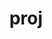 ---
title: "proj"
layout: cache
categories: [package, develop]
meta: {"compilers": ["apple-clang@16.0.0", "gcc@11.1.0", "gcc@11.4.0", "gcc@13.2.0", "gcc@9.4.0", "msvc@19.39.33523"], "num_specs": 34, "num_specs_by_stack": {"data-vis-sdk": 10, "e4s": 9, "e4s-neoverse_v1": 2, "e4s-power": 1, "e4s-rocm-external": 3, "ml-darwin-aarch64-mps": 2, "ml-linux-aarch64-cpu": 3, "ml-linux-aarch64-cuda": 3, "ml-linux-x86_64-cpu": 3, "ml-linux-x86_64-cuda": 3, "root": 34, "windows-vis": 4}, "oss": ["sequoia", "ubuntu20.04", "ubuntu22.04", "ubuntu24.04", "windows10.0.20348"], "platforms": ["darwin", "linux", "windows"], "stacks": ["data-vis-sdk", "e4s", "e4s-neoverse_v1", "e4s-power", "e4s-rocm-external", "ml-darwin-aarch64-mps", "ml-linux-aarch64-cpu", "ml-linux-aarch64-cuda", "ml-linux-x86_64-cpu", "ml-linux-x86_64-cuda", "root", "windows-vis"], "targets": ["aarch64", "neoverse_v1", "ppc64le", "x86_64", "x86_64_v3"], "versions": ["8.1.0", "9.4.1"]}
spec_details: [{"compiler": "gcc@13.2.0", "hash": "3fhlgdtli255p56qqbwuztfwzxuxkvb7", "os": "ubuntu24.04", "platform": "linux", "size": "-", "stacks": ["ml-linux-x86_64-cpu", "ml-linux-x86_64-cuda", "root"], "target": "x86_64_v3", "variants": ["build_system=cmake", "build_type=Release", "+curl", "generator=make", "~ipo", "~pic", "+shared", "+tiff"], "versions": ["9.4.1"]}, {"compiler": "gcc@11.1.0", "hash": "3mckiwbbzvpmyz2aedmttfxhkztzfxuc", "os": "ubuntu20.04", "platform": "linux", "size": "-", "stacks": ["data-vis-sdk", "root"], "target": "x86_64_v3", "variants": ["build_system=cmake", "build_type=Release", "+curl", "generator=make", "~ipo", "~pic", "+shared", "+tiff"], "versions": ["9.4.1"]}, {"compiler": "gcc@11.4.0", "hash": "4566x3capa6fazpskgeiei3f6z4igoq5", "os": "ubuntu22.04", "platform": "linux", "size": "-", "stacks": ["e4s", "root"], "target": "x86_64_v3", "variants": ["build_system=cmake", "build_type=Release", "+curl", "generator=make", "~ipo", "~pic", "+shared", "+tiff"], "versions": ["9.4.1"]}, {"compiler": "gcc@11.1.0", "hash": "45gtgg3n4ihlfmapn4eb23p4q2efchgc", "os": "ubuntu20.04", "platform": "linux", "size": "-", "stacks": ["data-vis-sdk", "root"], "target": "x86_64_v3", "variants": ["build_system=cmake", "build_type=Release", "+curl", "generator=make", "~ipo", "~pic", "+shared", "+tiff"], "versions": ["9.4.1"]}, {"compiler": "gcc@13.2.0", "hash": "4ou2ovlj4jd3zcwzkw4fahsrxywoo5fe", "os": "ubuntu24.04", "platform": "linux", "size": "-", "stacks": ["ml-linux-x86_64-cpu", "ml-linux-x86_64-cuda", "root"], "target": "x86_64_v3", "variants": ["build_system=cmake", "build_type=Release", "+curl", "generator=make", "~ipo", "~pic", "+shared", "+tiff"], "versions": ["9.4.1"]}, {"compiler": "gcc@9.4.0", "hash": "4we7c4onea7nrz4n5aqhk5jwodqtfaug", "os": "ubuntu20.04", "platform": "linux", "size": "-", "stacks": ["e4s-power", "root"], "target": "ppc64le", "variants": ["build_system=cmake", "build_type=Release", "+curl", "generator=make", "~ipo", "patches:=8d85a64,dc620ff", "~pic", "+shared", "+tiff"], "versions": ["8.1.0"]}, {"compiler": "gcc@11.1.0", "hash": "5unelgx4ihmltfhjv6azo3m77qpwrl6q", "os": "ubuntu20.04", "platform": "linux", "size": "-", "stacks": ["data-vis-sdk", "root"], "target": "x86_64_v3", "variants": ["build_system=cmake", "build_type=Release", "+curl", "generator=make", "~ipo", "~pic", "+shared", "+tiff"], "versions": ["9.4.1"]}, {"compiler": "gcc@13.2.0", "hash": "7n7plpkgn5k5wjwbvfum5simqejlygcm", "os": "ubuntu24.04", "platform": "linux", "size": "-", "stacks": ["ml-linux-aarch64-cpu", "ml-linux-aarch64-cuda", "root"], "target": "aarch64", "variants": ["build_system=cmake", "build_type=Release", "+curl", "generator=make", "~ipo", "~pic", "+shared", "+tiff"], "versions": ["9.4.1"]}, {"compiler": "apple-clang@16.0.0", "hash": "a7yd52xklrdmhx4uz4sldedfr5vwq4is", "os": "sequoia", "platform": "darwin", "size": "-", "stacks": ["ml-darwin-aarch64-mps", "root"], "target": "aarch64", "variants": ["build_system=cmake", "build_type=Release", "+curl", "generator=make", "~ipo", "~pic", "+shared", "+tiff"], "versions": ["9.4.1"]}, {"compiler": "gcc@11.4.0", "hash": "bfov6fb3vxbmuqoxlx4mekmaxip6h4v7", "os": "ubuntu22.04", "platform": "linux", "size": "-", "stacks": ["e4s", "root"], "target": "x86_64_v3", "variants": ["build_system=cmake", "build_type=Release", "+curl", "generator=make", "~ipo", "~pic", "+shared", "+tiff"], "versions": ["9.4.1"]}, {"compiler": "gcc@11.4.0", "hash": "cc6yvdarxcui34ye2rvxpul3gpgn32zj", "os": "ubuntu22.04", "platform": "linux", "size": "-", "stacks": ["e4s-neoverse_v1", "root"], "target": "neoverse_v1", "variants": ["build_system=cmake", "build_type=Release", "+curl", "generator=make", "~ipo", "patches:=8d85a64,dc620ff", "~pic", "+shared", "+tiff"], "versions": ["8.1.0"]}, {"compiler": "gcc@11.1.0", "hash": "ehq5avkne2i2gwwtq5qnr6tgnqbe3hga", "os": "ubuntu20.04", "platform": "linux", "size": "-", "stacks": ["data-vis-sdk", "root"], "target": "x86_64_v3", "variants": ["build_system=cmake", "build_type=Release", "+curl", "generator=make", "~ipo", "patches:=8d85a64,dc620ff", "~pic", "+shared", "+tiff"], "versions": ["8.1.0"]}, {"compiler": "gcc@11.4.0", "hash": "fseialjlj76vasyyusxtdwih4if2gult", "os": "ubuntu22.04", "platform": "linux", "size": "-", "stacks": ["e4s-neoverse_v1", "root"], "target": "neoverse_v1", "variants": ["build_system=cmake", "build_type=Release", "+curl", "generator=make", "~ipo", "patches:=8d85a64,dc620ff", "~pic", "+shared", "+tiff"], "versions": ["8.1.0"]}, {"compiler": "gcc@13.2.0", "hash": "fxnrazjxzwnkqgigkqrgp5sp3go5ttu3", "os": "ubuntu24.04", "platform": "linux", "size": "-", "stacks": ["ml-linux-aarch64-cpu", "ml-linux-aarch64-cuda", "root"], "target": "aarch64", "variants": ["build_system=cmake", "build_type=Release", "+curl", "generator=make", "~ipo", "~pic", "+shared", "+tiff"], "versions": ["9.4.1"]}, {"compiler": "gcc@11.4.0", "hash": "gx4ucmwtpoq6fua6geyuf64xgi2oxy3s", "os": "ubuntu22.04", "platform": "linux", "size": "-", "stacks": ["e4s", "e4s-rocm-external", "root"], "target": "x86_64_v3", "variants": ["build_system=cmake", "build_type=Release", "+curl", "generator=make", "~ipo", "patches:=8d85a64,dc620ff", "~pic", "+shared", "+tiff"], "versions": ["8.1.0"]}, {"compiler": "gcc@11.4.0", "hash": "h2pbmoomun5l6sh4vbuyq5mjwfdnk2oq", "os": "ubuntu22.04", "platform": "linux", "size": "-", "stacks": ["e4s", "root"], "target": "x86_64_v3", "variants": ["build_system=cmake", "build_type=Release", "+curl", "generator=make", "~ipo", "~pic", "+shared", "+tiff"], "versions": ["9.4.1"]}, {"compiler": "gcc@11.1.0", "hash": "hmza5zxqjmzri6stiqbgmunssxq3c2hn", "os": "ubuntu20.04", "platform": "linux", "size": "-", "stacks": ["data-vis-sdk", "root"], "target": "x86_64_v3", "variants": ["build_system=cmake", "build_type=Release", "+curl", "generator=make", "~ipo", "patches:=8d85a64,dc620ff", "~pic", "+shared", "+tiff"], "versions": ["8.1.0"]}, {"compiler": "gcc@13.2.0", "hash": "iwyrx3vlctkesda257nwb5en2r3ib3up", "os": "ubuntu24.04", "platform": "linux", "size": "-", "stacks": ["ml-linux-aarch64-cpu", "ml-linux-aarch64-cuda", "root"], "target": "aarch64", "variants": ["build_system=cmake", "build_type=Release", "+curl", "generator=make", "~ipo", "~pic", "+shared", "+tiff"], "versions": ["9.4.1"]}, {"compiler": "msvc@19.39.33523", "hash": "kol5jfvorkzsdrsxl4f7kmfnycq4wrjy", "os": "windows10.0.20348", "platform": "windows", "size": "-", "stacks": ["root", "windows-vis"], "target": "x86_64", "variants": ["build_system=cmake", "build_type=Release", "~curl", "generator=ninja", "~ipo", "~pic", "+shared", "+tiff"], "versions": ["9.4.1"]}, {"compiler": "apple-clang@16.0.0", "hash": "mz76awkn2va7cnuvqojfh4n5ovscmtwa", "os": "sequoia", "platform": "darwin", "size": "-", "stacks": ["ml-darwin-aarch64-mps", "root"], "target": "aarch64", "variants": ["build_system=cmake", "build_type=Release", "+curl", "generator=make", "~ipo", "~pic", "+shared", "+tiff"], "versions": ["9.4.1"]}, {"compiler": "gcc@11.1.0", "hash": "nmpy2u44q62fsdm62g4juvujwpefmh7y", "os": "ubuntu20.04", "platform": "linux", "size": "-", "stacks": ["data-vis-sdk", "root"], "target": "x86_64_v3", "variants": ["build_system=cmake", "build_type=Release", "+curl", "generator=make", "~ipo", "~pic", "+shared", "+tiff"], "versions": ["9.4.1"]}, {"compiler": "gcc@11.4.0", "hash": "o5vbg76drchrhgaxlfia5tqx73bdts27", "os": "ubuntu22.04", "platform": "linux", "size": "-", "stacks": ["e4s", "root"], "target": "x86_64_v3", "variants": ["build_system=cmake", "build_type=Release", "+curl", "generator=make", "~ipo", "~pic", "+shared", "+tiff"], "versions": ["9.4.1"]}, {"compiler": "gcc@11.4.0", "hash": "oqslggvueoitc6olknl5bttnn3uo6et2", "os": "ubuntu22.04", "platform": "linux", "size": "-", "stacks": ["e4s", "root"], "target": "x86_64_v3", "variants": ["build_system=cmake", "build_type=Release", "+curl", "generator=make", "~ipo", "~pic", "+shared", "+tiff"], "versions": ["9.4.1"]}, {"compiler": "gcc@11.1.0", "hash": "ovohjrjwp3bcxqsf3avj4mbjpxpsalx6", "os": "ubuntu20.04", "platform": "linux", "size": "-", "stacks": ["data-vis-sdk", "root"], "target": "x86_64_v3", "variants": ["build_system=cmake", "build_type=Release", "+curl", "generator=make", "~ipo", "~pic", "+shared", "+tiff"], "versions": ["9.4.1"]}, {"compiler": "gcc@11.1.0", "hash": "plt5vmrplmulhn66jeds3ykf24dvy3sn", "os": "ubuntu20.04", "platform": "linux", "size": "-", "stacks": ["data-vis-sdk", "root"], "target": "x86_64_v3", "variants": ["build_system=cmake", "build_type=Release", "+curl", "generator=make", "~ipo", "patches:=8d85a64,dc620ff", "~pic", "+shared", "+tiff"], "versions": ["8.1.0"]}, {"compiler": "gcc@11.4.0", "hash": "pqiv4bofzjzdaegmmlozcjjwe7qryfok", "os": "ubuntu22.04", "platform": "linux", "size": "-", "stacks": ["e4s", "e4s-rocm-external", "root"], "target": "x86_64_v3", "variants": ["build_system=cmake", "build_type=Release", "+curl", "generator=make", "~ipo", "patches:=8d85a64,dc620ff", "~pic", "+shared", "+tiff"], "versions": ["8.1.0"]}, {"compiler": "msvc@19.39.33523", "hash": "qqij7h3nrxkp6tmhb547u32vhefiooyt", "os": "windows10.0.20348", "platform": "windows", "size": "-", "stacks": ["root", "windows-vis"], "target": "x86_64", "variants": ["build_system=cmake", "build_type=Release", "~curl", "generator=ninja", "~ipo", "~pic", "+shared", "+tiff"], "versions": ["9.4.1"]}, {"compiler": "gcc@11.1.0", "hash": "tibgsoush5bpx6dash52rniaegnab7us", "os": "ubuntu20.04", "platform": "linux", "size": "-", "stacks": ["data-vis-sdk", "root"], "target": "x86_64_v3", "variants": ["build_system=cmake", "build_type=Release", "+curl", "generator=make", "~ipo", "patches:=8d85a64,dc620ff", "~pic", "+shared", "+tiff"], "versions": ["8.1.0"]}, {"compiler": "gcc@11.1.0", "hash": "tmvyzp4b2bim2ra6hh22hhyn32xj33ct", "os": "ubuntu20.04", "platform": "linux", "size": "-", "stacks": ["data-vis-sdk", "root"], "target": "x86_64_v3", "variants": ["build_system=cmake", "build_type=Release", "+curl", "generator=make", "~ipo", "patches:=8d85a64,dc620ff", "~pic", "+shared", "+tiff"], "versions": ["8.1.0"]}, {"compiler": "msvc@19.39.33523", "hash": "tx6iphmcvefycqobm3pfflj3wtoqbjfr", "os": "windows10.0.20348", "platform": "windows", "size": "-", "stacks": ["root", "windows-vis"], "target": "x86_64", "variants": ["build_system=cmake", "build_type=Release", "~curl", "generator=ninja", "~ipo", "~pic", "+shared", "+tiff"], "versions": ["9.4.1"]}, {"compiler": "msvc@19.39.33523", "hash": "vgitwjn3ozdetnns327lca4b7x33znib", "os": "windows10.0.20348", "platform": "windows", "size": "-", "stacks": ["root", "windows-vis"], "target": "x86_64", "variants": ["build_system=cmake", "build_type=Release", "~curl", "generator=ninja", "~ipo", "~pic", "+shared", "+tiff"], "versions": ["9.4.1"]}, {"compiler": "gcc@11.4.0", "hash": "y7aavuk4av7qmvxxun7rbwgjuxld2ooz", "os": "ubuntu22.04", "platform": "linux", "size": "-", "stacks": ["e4s", "e4s-rocm-external", "root"], "target": "x86_64_v3", "variants": ["build_system=cmake", "build_type=Release", "+curl", "generator=make", "~ipo", "patches:=8d85a64,dc620ff", "~pic", "+shared", "+tiff"], "versions": ["8.1.0"]}, {"compiler": "gcc@13.2.0", "hash": "ynynxfl7d67bcwzrbtgerpoive6cxgs2", "os": "ubuntu24.04", "platform": "linux", "size": "-", "stacks": ["ml-linux-x86_64-cpu", "ml-linux-x86_64-cuda", "root"], "target": "x86_64_v3", "variants": ["build_system=cmake", "build_type=Release", "+curl", "generator=make", "~ipo", "~pic", "+shared", "+tiff"], "versions": ["9.4.1"]}, {"compiler": "gcc@11.4.0", "hash": "zi36v2edo6553koinjm2pkxxjzxlkbi3", "os": "ubuntu22.04", "platform": "linux", "size": "-", "stacks": ["e4s", "root"], "target": "x86_64_v3", "variants": ["build_system=cmake", "build_type=Release", "+curl", "generator=make", "~ipo", "~pic", "+shared", "+tiff"], "versions": ["9.4.1"]}]
---